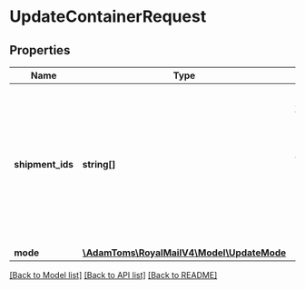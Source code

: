 # UpdateContainerRequest

## Properties
Name | Type | Description | Notes
------------ | ------------- | ------------- | -------------
**shipment_ids** | **string[]** | Shipment Ids &lt;br /&gt;The shipments to add/remove. &lt;br /&gt;The Shipment Id may be an id or a tracking/barcode number. &lt;br /&gt; &lt;br /&gt;The maximum number of shipments allowed in one request is 99. | 
**mode** | [**\AdamToms\RoyalMailV4\Model\UpdateMode**](UpdateMode.md) |  | [optional] 

[[Back to Model list]](../../README.md#documentation-for-models) [[Back to API list]](../../README.md#documentation-for-api-endpoints) [[Back to README]](../../README.md)

